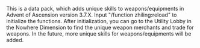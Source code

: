 This is a data pack, which adds unique skills to weapons/equipments in Advent of Ascension version 3.7.X.
Input "/function zhiling:reload" to initialize the functions.
After initialization, you can go to the Utility Lobby in the Nowhere Dimension to find the unique weapon merchants and trade for weapons.
In the future, more unique skills for weapons/equipments will be added.
